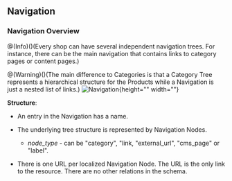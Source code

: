 ## Navigation

### Navigation Overview

@(Info)()(Every shop can have several independent navigation trees. For instance, there can be the main navigation that contains links to category pages or content pages.)

@(Warning)()(The main difference to Categories is that a Category Tree represents a hierarchical structure for the Products while a Navigation is just a nested list of links.)
![Navigation](https://spryker.s3.eu-central-1.amazonaws.com/docs/Developer+Guide/Database+Schema+Guide/Navigation+Schema/navigation.png){height="" width=""}

**Structure**:

* An entry in the Navigation has a name.
* The underlying tree structure is represented by Navigation Nodes.

  - *node_type* - can be "category", "link, "external_url", "cms_page" or "label".

* There is one URL per localized Navigation Node. The URL is the only link to the resource. There are no other relations in the schema.